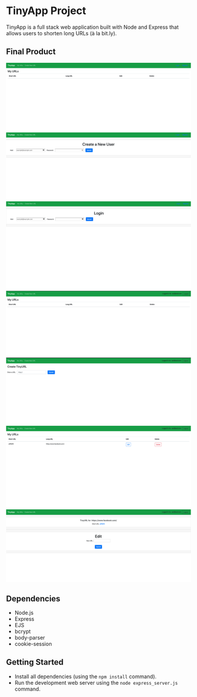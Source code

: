 # TinyApp Project

TinyApp is a full stack web application built with Node and Express that allows users to shorten long URLs (à la bit.ly).

## Final Product

!["screenshot description"](https://github.com/santifedericoni/tinyapp/blob/master/docs/url-preLogin.png)
!["screenshot description"](https://github.com/santifedericoni/tinyapp/blob/master/docs/Crete%20a%20New%20User.png)
!["screenshot description"](https://github.com/santifedericoni/tinyapp/blob/master/docs/Login.png)
!["screenshot description"](https://github.com/santifedericoni/tinyapp/blob/master/docs/AfterLogin.png)
!["screenshot description"](https://github.com/santifedericoni/tinyapp/blob/master/docs/Create%20a%20URL.png)
!["screenshot description"](https://github.com/santifedericoni/tinyapp/blob/master/docs/YoursURLS.png)
!["screenshot description"](https://github.com/santifedericoni/tinyapp/blob/master/docs/Edit%20URL.png)

## Dependencies

- Node.js
- Express
- EJS
- bcrypt
- body-parser
- cookie-session

## Getting Started

- Install all dependencies (using the `npm install` command).
- Run the development web server using the `node express_server.js` command.
